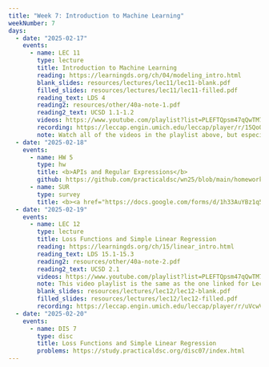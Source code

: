 ```yaml
---
title: "Week 7: Introduction to Machine Learning"
weekNumber: 7
days:
  - date: "2025-02-17"
    events:
      - name: LEC 11
        type: lecture
        title: Introduction to Machine Learning
        reading: https://learningds.org/ch/04/modeling_intro.html
        blank_slides: resources/lectures/lec11/lec11-blank.pdf
        filled_slides: resources/lectures/lec11/lec11-filled.pdf
        reading_text: LDS 4
        reading2: resources/other/40a-note-1.pdf
        reading2_text: UCSD 1.1-1.2
        videos: https://www.youtube.com/playlist?list=PLEFTQpsm47qQwTM7yz0XwaVOn54ooevNp
        recording: https://leccap.engin.umich.edu/leccap/player/r/15QoQS
        note: Watch all of the videos in the playlist above, but especially <a href="https://youtu.be/NSIEP74ifyg?feature=shared">the first one</a>, as it covers a derivation that we ran out of time for in lecture but is relevant to upcoming discussions, homeworks, and exams.
  - date: "2025-02-18"
    events:
      - name: HW 5
        type: hw
        title: <b>APIs and Regular Expressions</b>
        github: https://github.com/practicaldsc/wn25/blob/main/homeworks/hw05/hw05.ipynb
      - name: SUR
        type: survey
        title: <b><a href="https://docs.google.com/forms/d/1h33AuYBz1q5KhKQ6u7J7Ews7UcX9BnqM5-M3qpaJ4cI/preview">Pre-Midterm Survey</a></b>
  - date: "2025-02-19"
    events:
      - name: LEC 12
        type: lecture
        title: Loss Functions and Simple Linear Regression
        reading: https://learningds.org/ch/15/linear_intro.html
        reading_text: LDS 15.1-15.3
        reading2: resources/other/40a-note-2.pdf
        reading2_text: UCSD 2.1
        videos: https://www.youtube.com/playlist?list=PLEFTQpsm47qQwTM7yz0XwaVOn54ooevNp
        note: This video playlist is the same as the one linked for Lecture 11.
        blank_slides: resources/lectures/lec12/lec12-blank.pdf
        filled_slides: resources/lectures/lec12/lec12-filled.pdf
        recording: https://leccap.engin.umich.edu/leccap/player/r/uVcwV8
  - date: "2025-02-20"
    events:
      - name: DIS 7
        type: disc
        title: Loss Functions and Simple Linear Regression
        problems: https://study.practicaldsc.org/disc07/index.html
---
```

